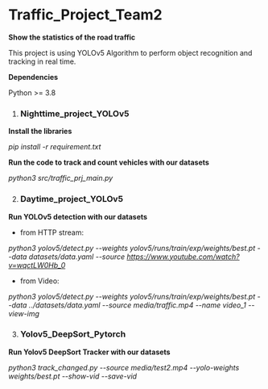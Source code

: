 # Traffic_Project_Team2

**Show the statistics of the road traffic**

This project is using YOLOv5  Algorithm to perform object recognition and tracking in real time.

**Dependencies**

Python >= 3.8

1. ### Nighttime_project_YOLOv5

**Install the libraries**

*pip install -r requirement.txt*

**Run the code to track and count vehicles with our datasets**

*python3 src/traffic_prj_main.py*


2. ### Daytime_project_YOLOv5

**Run YOLOv5 detection with our datasets**

- from HTTP stream:

*python3 yolov5/detect.py --weights yolov5/runs/train/exp/weights/best.pt  --data datasets/data.yaml --source https://www.youtube.com/watch?v=wqctLW0Hb_0*

- from Video: 

*python3 yolov5/detect.py --weights yolov5/runs/train/exp/weights/best.pt  --data ../datasets/data.yaml --source media/traffic.mp4 --name video_1 --view-img*


3. ### Yolov5_DeepSort_Pytorch

**Run Yolov5 DeepSort Tracker with our datasets**

*python3 track_changed.py --source media/test2.mp4 --yolo-weights weights/best.pt  --show-vid --save-vid*








